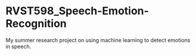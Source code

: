 # RVST598_Speech-Emotion-Recognition
My summer research project on using machine learning to detect emotions in speech.
